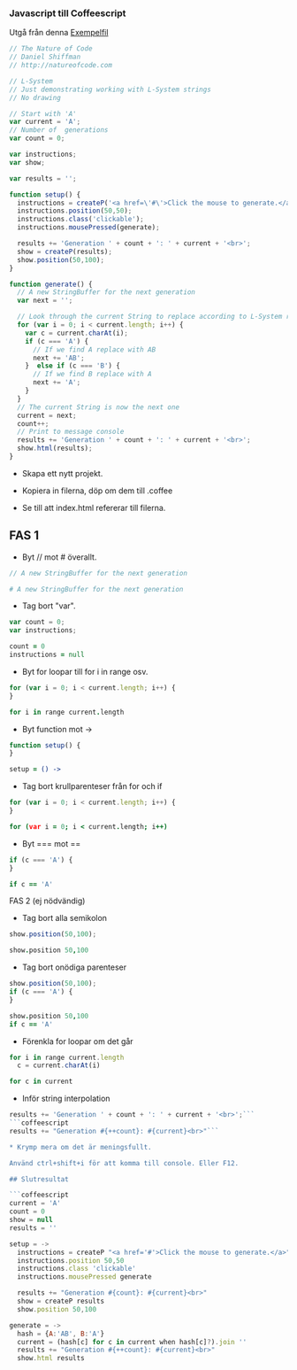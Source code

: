 ### Javascript till Coffeescript

Utgå från denna [Exempelfil](https://raw.githubusercontent.com/shiffman/The-Nature-of-Code-Examples-p5.js/master/chp08_fractals/NOC_8_08_SimpleLSystem/sketch.js)

```javascript
// The Nature of Code
// Daniel Shiffman
// http://natureofcode.com

// L-System
// Just demonstrating working with L-System strings
// No drawing

// Start with 'A'
var current = 'A';
// Number of  generations
var count = 0;

var instructions;
var show;

var results = '';

function setup() {
  instructions = createP('<a href=\'#\'>Click the mouse to generate.</a>');
  instructions.position(50,50);
  instructions.class('clickable');
  instructions.mousePressed(generate);

  results += 'Generation ' + count + ': ' + current + '<br>';
  show = createP(results);
  show.position(50,100);
}

function generate() {
  // A new StringBuffer for the next generation
  var next = '';

  // Look through the current String to replace according to L-System rules
  for (var i = 0; i < current.length; i++) {
    var c = current.charAt(i);
    if (c === 'A') {
      // If we find A replace with AB
      next += 'AB';
    }  else if (c === 'B') {
      // If we find B replace with A
      next += 'A';
    }
  }
  // The current String is now the next one
  current = next;
  count++;
  // Print to message console
  results += 'Generation ' + count + ': ' + current + '<br>';
  show.html(results);
}
```

* Skapa ett nytt projekt.

* Kopiera in filerna, döp om dem till .coffee

* Se till att index.html refererar till filerna.

## FAS 1

* Byt // mot # överallt.
```javascript
// A new StringBuffer for the next generation
```
```coffeescript
# A new StringBuffer for the next generation
```

* Tag bort "var".
```javascript
var count = 0;
var instructions;
```
```coffeescript
count = 0
instructions = null
```

* Byt for loopar till for i in range osv.

```javascript
for (var i = 0; i < current.length; i++) {
}
```
```coffeescript
for i in range current.length
```
* Byt function mot ->

```javascript
function setup() {
}
```
```coffeescript
setup = () ->
```

* Tag bort krullparenteser från for och if
```javascript
for (var i = 0; i < current.length; i++) {
}
```
```coffeescript
for (var i = 0; i < current.length; i++)
```

* Byt === mot ==
```javascript
if (c === 'A') {
}
```
```coffeescript
if c == 'A'
```

FAS 2 (ej nödvändig)

* Tag bort alla semikolon
```javascript
show.position(50,100);
```
```coffeescript
show.position 50,100
```

* Tag bort onödiga parenteser
```javascript
show.position(50,100);
if (c === 'A') {
}
```
```coffeescript
show.position 50,100
if c == 'A'
```

* Förenkla for loopar om det går

```javascript
for i in range current.length
  c = current.charAt(i)
```
```coffeescript
for c in current
```

* Inför string interpolation
```javascript
results += 'Generation ' + count + ': ' + current + '<br>';```
```coffeescript
results += "Generation #{++count}: #{current}<br>"```

* Krymp mera om det är meningsfullt.

Använd ctrl+shift+i för att komma till console. Eller F12.

## Slutresultat

```coffeescript
current = 'A'
count = 0
show = null
results = ''

setup = ->
  instructions = createP "<a href='#'>Click the mouse to generate.</a>"
  instructions.position 50,50
  instructions.class 'clickable'
  instructions.mousePressed generate

  results += "Generation #{count}: #{current}<br>"
  show = createP results
  show.position 50,100

generate = ->
  hash = {A:'AB', B:'A'}
  current = (hash[c] for c in current when hash[c]?).join ''
  results += "Generation #{++count}: #{current}<br>"
  show.html results
```